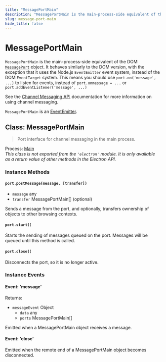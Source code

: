 ```yaml
---
title: "MessagePortMain"
description: "MessagePortMain is the main-process-side equivalent of the DOM MessagePort object. It behaves similarly to the DOM version, with the exception that it uses the Node.js EventEmitter event system, instead of the DOM EventTarget system. This means you should use port.on('message', ...) to listen for events, instead of port.onmessage = ... or port.addEventListener('message', ...)"
slug: message-port-main
hide_title: false
---
```


# MessagePortMain

`MessagePortMain` is the main-process-side equivalent of the DOM
[`MessagePort`][] object. It behaves similarly to the DOM version, with the
exception that it uses the Node.js `EventEmitter` event system, instead of the
DOM `EventTarget` system. This means you should use `port.on('message', ...)`
to listen for events, instead of `port.onmessage = ...` or
`port.addEventListener('message', ...)`

See the [Channel Messaging API][] documentation for more information on using
channel messaging.

`MessagePortMain` is an [EventEmitter][event-emitter].

## Class: MessagePortMain

> Port interface for channel messaging in the main process.

Process: [Main](../glossary.md#main-process)<br />
_This class is not exported from the `'electron'` module. It is only available as a return value of other methods in the Electron API._

### Instance Methods

#### `port.postMessage(message, [transfer])`

* `message` any
* `transfer` MessagePortMain[] (optional)

Sends a message from the port, and optionally, transfers ownership of objects
to other browsing contexts.

#### `port.start()`

Starts the sending of messages queued on the port. Messages will be queued
until this method is called.

#### `port.close()`

Disconnects the port, so it is no longer active.

### Instance Events

#### Event: 'message'

Returns:

* `messageEvent` Object
  * `data` any
  * `ports` MessagePortMain[]

Emitted when a MessagePortMain object receives a message.

#### Event: 'close'

Emitted when the remote end of a MessagePortMain object becomes disconnected.

[`MessagePort`]: https://developer.mozilla.org/en-US/docs/Web/API/MessagePort
[Channel Messaging API]: https://developer.mozilla.org/en-US/docs/Web/API/Channel_Messaging_API
[event-emitter]: https://nodejs.org/api/events.html#events_class_eventemitter
